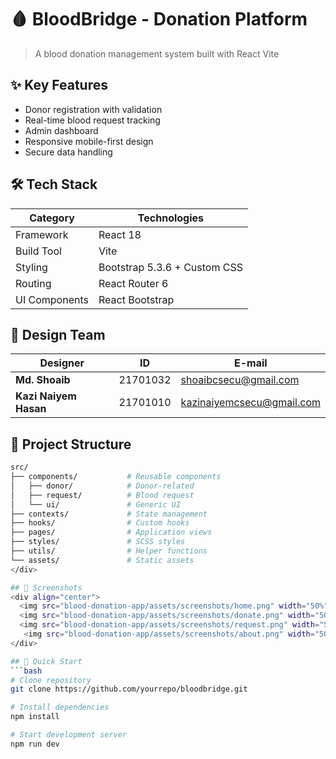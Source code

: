 # 🩸 BloodBridge - Donation Platform



> A  blood donation management system built with React Vite

## ✨ Key Features
- Donor registration with validation
- Real-time blood request tracking
- Admin dashboard
- Responsive mobile-first design
- Secure data handling

## 🛠️ Tech Stack
| Category        | Technologies                 |
|-----------------|------------------------------|
| Framework       | React 18                     |
| Build Tool      | Vite                         |
| Styling         | Bootstrap 5.3.6 + Custom CSS |
| Routing         | React Router 6               |
| UI Components   | React Bootstrap              |

## 🎨 Design Team
<div align="center">

| Designer | ID | E-mail |
|----------|----|------|
|**Md. Shoaib** | 21701032 |shoaibcsecu@gmail.com|
|**Kazi Naiyem Hasan** | 21701010 | kazinaiyemcsecu@gmail.com |

</div>

</div>

## 📂 Project Structure
```bash
src/
├── components/           # Reusable components
│   ├── donor/            # Donor-related
│   ├── request/          # Blood request
│   └── ui/               # Generic UI
├── contexts/             # State management
├── hooks/                # Custom hooks
├── pages/                # Application views
├── styles/               # SCSS styles
├── utils/                # Helper functions
└── assets/               # Static assets
</div>

## 📸 Screenshots
<div align="center">
  <img src="blood-donation-app/assets/screenshots/home.png" width="50%" />
  <img src="blood-donation-app/assets/screenshots/donate.png" width="50%" /> 
  <img src="blood-donation-app/assets/screenshots/request.png" width="50%" />
   <img src="blood-donation-app/assets/screenshots/about.png" width="50%" />
</div>

## 🚀 Quick Start
```bash
# Clone repository
git clone https://github.com/yourrepo/bloodbridge.git

# Install dependencies
npm install

# Start development server
npm run dev

